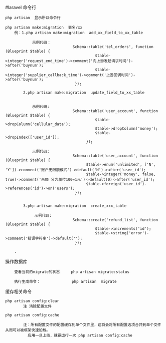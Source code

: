 #laravel  命令行

    php artisan  显示所以命令行
    
    php artisan make:migration  表名/xx
        例：1.php artisan make:migration  add_xx_field_to_xx_table
                
                示例代码：
                                  Schema::table('tel_orders', function (Blueprint $table) {
                                            $table->integer('request_end_time')->comment('向上游发起请求时间')->after('buynum');
                                            $table->integer('supplier_callback_time')->comment('上游回调时间')->after('buynum');
                                   });
        
            2.php artisan make:migration  update_field_to_xx_table
                    
                    
                示例代码:  
                                  Schema::table('user_account', function (Blueprint $table) {
                                            $table->dropColumn('cellular_data');
                                            $table->dropColumn('money');
                                            $table->dropIndex(['user_id']);
                                        });
                                        
                示例代码:
                                  Schema::table('user_account', function (Blueprint $table) {
                                        $table->enum('unlimited', ['N', 'Y'])->comment('账户无限额模式')->default('N')->after('user_id');
                                        $table->integer('money', false, true)->comment('余额 分为单位100=1元')->default(0)->after('user_id');
                                        $table->foreign('user_id')->references('id')->on('users');
                                   });
                
                        
            3.php artisan make:migration  create_xxx_table
                            
                 示例代码:           
                                  Schema::create('refund_list', function (Blueprint $table) {
                                            $table->increments('id');
                                            $table->string('error')->comment('错误字符串')->default('');
                                   });
            
        .
操作数据库
        
        查看当前的migrate的状态     php artisan migrate:status    
        
        执行生成命令：              php artisan  migrate


缓存相关命令

    php artisan config:clear
            注 清除配置文件
    
    php artisan config:cache
    
            注：所有配置文件的配置缓存到单个文件里，这将会将所有配置选项合并到单个文件从而可以被框架快速加载。
              应用一旦上线，就要运行一次 php artisan config:cache




